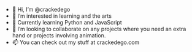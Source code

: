- 👋 Hi, I’m @crackedego
- 👀 I’m interested in learning and the arts
- 🌱 Currently learning Python and JavaScript
- 💞️ I’m looking to collaborate on any projects where you need an extra hand or projects involving animation.
- 📫 You can check out my stuff at crackedego.com

<!---
crackedego/crackedego is a ✨ special ✨ repository because its `README.md` (this file) appears on your GitHub profile.
You can click the Preview link to take a look at your changes.
--->
